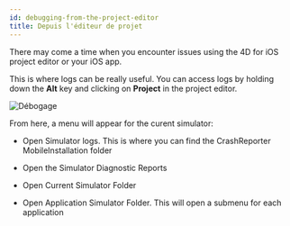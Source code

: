 ```yaml
---
id: debugging-from-the-project-editor
title: Depuis l'éditeur de projet
---
```


There may come a time when you encounter issues using the 4D for iOS project editor or your iOS app.

This is where logs can be really useful. You can access logs by holding down the **Alt** key and clicking on **Project** in the project editor.

![Débogage](assets/en/debugging/debug-from-4D-for-iOS.png)

From here, a menu will appear for the curent simulator:


* Open Simulator logs. This is where you can find the CrashReporter MobileInstallation folder

* Open the Simulator Diagnostic Reports


* Open Current Simulator Folder

* Open Application Simulator Folder. This will open a submenu for each application
